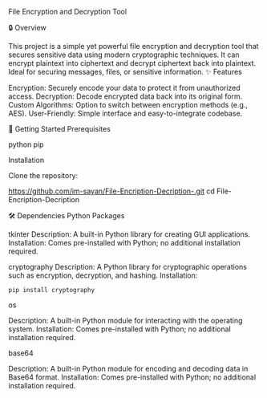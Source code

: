 File Encryption and Decryption Tool

🔒 Overview

This project is a simple yet powerful file encryption and decryption tool that secures sensitive data using modern cryptographic techniques. It can encrypt plaintext into ciphertext and decrypt ciphertext back into plaintext. Ideal for securing messages, files, or sensitive information.
✨ Features

  Encryption: Securely encode your data to protect it from unauthorized access.
    Decryption: Decode encrypted data back into its original form.
    Custom Algorithms: Option to switch between encryption methods (e.g., AES).
    User-Friendly: Simple interface and easy-to-integrate codebase.

🚀 Getting Started
Prerequisites

  python
  pip

Installation

  Clone the repository:

https://github.com/im-sayan/File-Encription-Decription-.git
cd File-Encription-Decription

🛠 Dependencies
Python Packages

  tkinter
        Description: A built-in Python library for creating GUI applications.
        Installation: Comes pre-installed with Python; no additional installation required.

  cryptography
        Description: A Python library for cryptographic operations such as encryption, decryption, and hashing.
        Installation:

    pip install cryptography

os

  Description: A built-in Python module for interacting with the operating system.
  Installation: Comes pre-installed with Python; no additional installation required.

base64

  Description: A built-in Python module for encoding and decoding data in Base64 format.
  Installation: Comes pre-installed with Python; no additional installation required.

